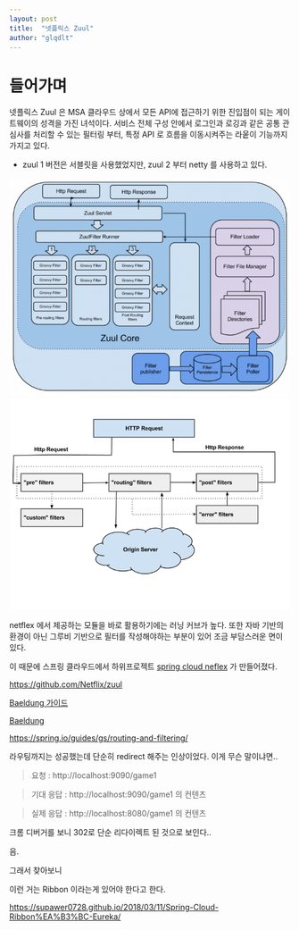 ```yaml
---
layout: post
title:  "넷플릭스 Zuul"
author: "glqdlt"
---
```


# 들어가며

넷플릭스 Zuul 은 MSA 클라우드 상에서 모든 API에 접근하기 위한 진입점이 되는  게이트웨이의 성격을 가진 녀석이다. 서비스 전체 구성 안에서 로그인과 로깅과 같은 공통 관심사를 처리할 수 있는 필터링 부터, 특정 API 로 흐름을 이동시켜주는 라웉이 기능까지 가지고 있다.

- zuul 1 버전은 서블릿을 사용했었지만, zuul 2 부터 netty 를 사용하고 있다.


<img src="/images/tech/zuul.png"/>
<img src="/images/tech/zuul2.png"/>


netflex 에서 제공하는 모듈을 바로 활용하기에는 러닝 커브가 높다. 또한 자바 기반의 환경이 아닌 그루비 기반으로 필터를 작성해야하는 부분이 있어 조금 부담스러운 면이 있다.

이 때문에 스프링 클라우드에서 하위프로젝트 [spring cloud neflex](https://cloud.spring.io/spring-cloud-netflix/multi/multi__router_and_filter_zuul.html)
가 만들어졌다.

https://github.com/Netflix/zuul


[Baeldung 가이드](https://www.baeldung.com/zuul-load-balancing)

[Baeldung ](https://www.baeldung.com/spring-rest-with-zuul-proxy)

https://spring.io/guides/gs/routing-and-filtering/


라우팅까지는 성공했는데 단순히 redirect 해주는 인상이었다.
이게 무슨 말이냐면..

> 요청 : http://localhost:9090/game1

> 기대 응답 : http://localhost:9090/game1 의 컨텐츠

> 실제 응답 : http://localhost:8080/game1 의 컨텐츠

크롬 디버거를 보니 302로 단순 리다이렉트 된 것으로 보인다..

음.

그래서 찾아보니

이런 거는 Ribbon 이라는게 있어야 한다고 한다.

https://supawer0728.github.io/2018/03/11/Spring-Cloud-Ribbon%EA%B3%BC-Eureka/